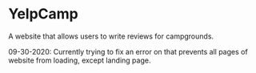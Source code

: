 # **YelpCamp**

A website that allows users to write reviews for campgrounds.

09-30-2020: Currently trying to fix an error on that prevents all pages of website from loading, except landing page.
